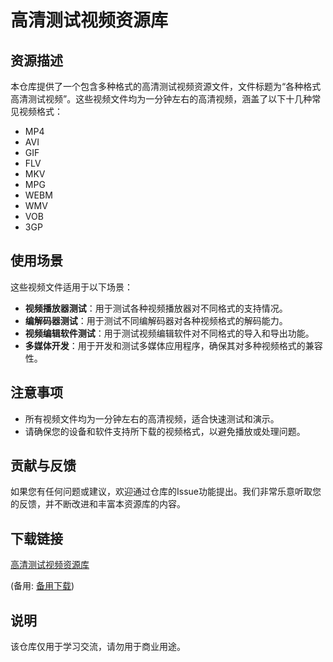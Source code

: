 # 高清测试视频资源库

## 资源描述

本仓库提供了一个包含多种格式的高清测试视频资源文件，文件标题为“各种格式高清测试视频”。这些视频文件均为一分钟左右的高清视频，涵盖了以下十几种常见视频格式：

- MP4
- AVI
- GIF
- FLV
- MKV
- MPG
- WEBM
- WMV
- VOB
- 3GP

## 使用场景

这些视频文件适用于以下场景：

- **视频播放器测试**：用于测试各种视频播放器对不同格式的支持情况。
- **编解码器测试**：用于测试不同编解码器对各种视频格式的解码能力。
- **视频编辑软件测试**：用于测试视频编辑软件对不同格式的导入和导出功能。
- **多媒体开发**：用于开发和测试多媒体应用程序，确保其对多种视频格式的兼容性。

## 注意事项

- 所有视频文件均为一分钟左右的高清视频，适合快速测试和演示。
- 请确保您的设备和软件支持所下载的视频格式，以避免播放或处理问题。

## 贡献与反馈

如果您有任何问题或建议，欢迎通过仓库的Issue功能提出。我们非常乐意听取您的反馈，并不断改进和丰富本资源库的内容。

## 下载链接
[高清测试视频资源库](https://pan.quark.cn/s/75f184801cec) 

(备用: [备用下载](https://pan.baidu.com/s/1aYJobBKhFUXmbW1D3vqmTA?pwd=1234))

## 说明

该仓库仅用于学习交流，请勿用于商业用途。
